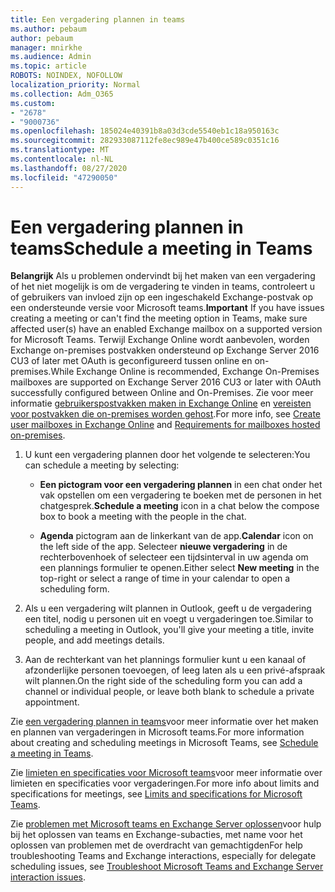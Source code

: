 ```yaml
---
title: Een vergadering plannen in teams
ms.author: pebaum
author: pebaum
manager: mnirkhe
ms.audience: Admin
ms.topic: article
ROBOTS: NOINDEX, NOFOLLOW
localization_priority: Normal
ms.collection: Adm_O365
ms.custom:
- "2678"
- "9000736"
ms.openlocfilehash: 185024e40391b8a03d3cde5540eb1c18a950163c
ms.sourcegitcommit: 282933087112fe8ec989e47b400ce589c0351c16
ms.translationtype: MT
ms.contentlocale: nl-NL
ms.lasthandoff: 08/27/2020
ms.locfileid: "47290050"
---
```

# <a name="schedule-a-meeting-in-teams"></a><span data-ttu-id="7d522-102">Een vergadering plannen in teams</span><span class="sxs-lookup"><span data-stu-id="7d522-102">Schedule a meeting in Teams</span></span>

<span data-ttu-id="7d522-103">**Belangrijk** Als u problemen ondervindt bij het maken van een vergadering of het niet mogelijk is om de vergadering te vinden in teams, controleert u of gebruikers van invloed zijn op een ingeschakeld Exchange-postvak op een ondersteunde versie voor Microsoft teams.</span><span class="sxs-lookup"><span data-stu-id="7d522-103">**Important** If you have issues creating a meeting or can't find the meeting option in Teams, make sure affected user(s) have an enabled Exchange mailbox on a supported version for Microsoft Teams.</span></span> <span data-ttu-id="7d522-104">Terwijl Exchange Online wordt aanbevolen, worden Exchange on-premises postvakken ondersteund op Exchange Server 2016 CU3 of later met OAuth is geconfigureerd tussen online en on-premises.</span><span class="sxs-lookup"><span data-stu-id="7d522-104">While Exchange Online is recommended, Exchange On-Premises mailboxes are supported on Exchange Server 2016 CU3 or later with OAuth successfully configured between Online and On-Premises.</span></span> <span data-ttu-id="7d522-105">Zie voor meer informatie [gebruikerspostvakken maken in Exchange Online](https://docs.microsoft.com/exchange/recipients-in-exchange-online/create-user-mailboxes) en [vereisten voor postvakken die on-premises worden gehost](https://docs.microsoft.com/microsoftteams/exchange-teams-interact#requirements-for-mailboxes-hosted-on-premises).</span><span class="sxs-lookup"><span data-stu-id="7d522-105">For more info, see [Create user mailboxes in Exchange Online](https://docs.microsoft.com/exchange/recipients-in-exchange-online/create-user-mailboxes) and [Requirements for mailboxes hosted on-premises](https://docs.microsoft.com/microsoftteams/exchange-teams-interact#requirements-for-mailboxes-hosted-on-premises).</span></span> 

1. <span data-ttu-id="7d522-106">U kunt een vergadering plannen door het volgende te selecteren:</span><span class="sxs-lookup"><span data-stu-id="7d522-106">You can schedule a meeting by selecting:</span></span>

    - <span data-ttu-id="7d522-107">**Een pictogram voor een vergadering plannen** in een chat onder het vak opstellen om een vergadering te boeken met de personen in het chatgesprek.</span><span class="sxs-lookup"><span data-stu-id="7d522-107">**Schedule a meeting** icon in a chat below the compose box to book a meeting with the people in the chat.</span></span>

    - <span data-ttu-id="7d522-108">**Agenda** pictogram aan de linkerkant van de app.</span><span class="sxs-lookup"><span data-stu-id="7d522-108">**Calendar** icon on the left side of the app.</span></span> <span data-ttu-id="7d522-109">Selecteer **nieuwe vergadering** in de rechterbovenhoek of selecteer een tijdsinterval in uw agenda om een plannings formulier te openen.</span><span class="sxs-lookup"><span data-stu-id="7d522-109">Either select **New meeting** in the top-right or select a range of time in your calendar to open a scheduling form.</span></span>

2. <span data-ttu-id="7d522-110">Als u een vergadering wilt plannen in Outlook, geeft u de vergadering een titel, nodig u personen uit en voegt u vergaderingen toe.</span><span class="sxs-lookup"><span data-stu-id="7d522-110">Similar to scheduling a meeting in Outlook, you'll give your meeting a title, invite people, and add meetings details.</span></span>

3. <span data-ttu-id="7d522-111">Aan de rechterkant van het plannings formulier kunt u een kanaal of afzonderlijke personen toevoegen, of leeg laten als u een privé-afspraak wilt plannen.</span><span class="sxs-lookup"><span data-stu-id="7d522-111">On the right side of the scheduling form you can add a channel or individual people, or leave both blank to schedule a private appointment.</span></span>

<span data-ttu-id="7d522-112">Zie [een vergadering plannen in teams](https://support.office.com/article/Schedule-a-meeting-in-Teams-943507a9-8583-4c58-b5d2-8ec8265e04e5)voor meer informatie over het maken en plannen van vergaderingen in Microsoft teams.</span><span class="sxs-lookup"><span data-stu-id="7d522-112">For more information about creating and scheduling meetings in Microsoft Teams, see [Schedule a meeting in Teams](https://support.office.com/article/Schedule-a-meeting-in-Teams-943507a9-8583-4c58-b5d2-8ec8265e04e5).</span></span>

<span data-ttu-id="7d522-113">Zie [limieten en specificaties voor Microsoft teams](https://docs.microsoft.com/microsoftteams/limits-specifications-teams#meetings-and-calls)voor meer informatie over limieten en specificaties voor vergaderingen.</span><span class="sxs-lookup"><span data-stu-id="7d522-113">For more info about limits and specifications for meetings, see [Limits and specifications for Microsoft Teams](https://docs.microsoft.com/microsoftteams/limits-specifications-teams#meetings-and-calls).</span></span>

<span data-ttu-id="7d522-114">Zie [problemen met Microsoft teams en Exchange Server oplossen](https://docs.microsoft.com/microsoftteams/troubleshoot/known-issues/teams-exchange-interaction-issue)voor hulp bij het oplossen van teams en Exchange-subacties, met name voor het oplossen van problemen met de overdracht van gemachtigden</span><span class="sxs-lookup"><span data-stu-id="7d522-114">For help troubleshooting Teams and Exchange interactions, especially for delegate scheduling issues, see [Troubleshoot Microsoft Teams and Exchange Server interaction issues](https://docs.microsoft.com/microsoftteams/troubleshoot/known-issues/teams-exchange-interaction-issue).</span></span>
